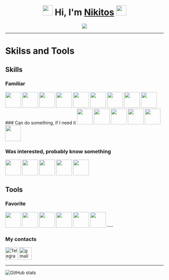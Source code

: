 <h1 align="center">
  <img src="https://i.gifer.com/1Pw9.gif" height="32"/>
  Hi, I'm <a href="https://github.com/Nadoedatel/" target="_blank">Nikitos</a>
  <img src="https://64.media.tumblr.com/74cc9b72284961192d126d5254d27bbf/tumblr_mpz1dj3rkJ1rnqolfo1_500.gif" height="32"/>
</h1>

<p align="center">
  <img src="https://cs9.pikabu.ru/post_img/2016/11/26/9/1480175950177720134.gif">
</p>

---

# Skilss and Tools
## Skills
### Familiar
<div>
  <img src="https://raw.githubusercontent.com/marwin1991/profile-technology-icons/refs/heads/main/icons/html.png" height="50">
  <img src="https://raw.githubusercontent.com/marwin1991/profile-technology-icons/refs/heads/main/icons/css.png" height="50">
  <img src="https://raw.githubusercontent.com/marwin1991/profile-technology-icons/refs/heads/main/icons/tailwind_css.png" height="50">
  <img src="https://raw.githubusercontent.com/marwin1991/profile-technology-icons/refs/heads/main/icons/swagger.png" height="50">
  <img src="https://raw.githubusercontent.com/marwin1991/profile-technology-icons/refs/heads/main/icons/figma.png" height="50">
  <img src="https://raw.githubusercontent.com/marwin1991/profile-technology-icons/refs/heads/main/icons/javascript.png" height="50">
  <img src="https://raw.githubusercontent.com/marwin1991/profile-technology-icons/refs/heads/main/icons/typescript.png" height="50">
  <img src="https://raw.githubusercontent.com/marwin1991/profile-technology-icons/refs/heads/main/icons/vue_js.png" height="50">
  <img src="https://raw.githubusercontent.com/marwin1991/profile-technology-icons/refs/heads/main/icons/postgresql.png" height="50">
</div>
### Can do something, if I need it
<img src="https://raw.githubusercontent.com/marwin1991/profile-technology-icons/refs/heads/main/icons/vite.png" height="50">
<img src="https://raw.githubusercontent.com/marwin1991/profile-technology-icons/refs/heads/main/icons/java.png" height="50">
<img src="https://raw.githubusercontent.com/marwin1991/profile-technology-icons/refs/heads/main/icons/spring.png" height="50">
<img src="https://raw.githubusercontent.com/marwin1991/profile-technology-icons/refs/heads/main/icons/spring_boot.png" height="50">
<img src="https://raw.githubusercontent.com/marwin1991/profile-technology-icons/refs/heads/main/icons/c++.png" height="50">
<img src="https://raw.githubusercontent.com/marwin1991/profile-technology-icons/refs/heads/main/icons/mysql.png" height="50">

### Was interested, probably know something
<img src="https://raw.githubusercontent.com/marwin1991/profile-technology-icons/refs/heads/main/icons/kubernetes.png" height="50">
<img src="https://raw.githubusercontent.com/marwin1991/profile-technology-icons/refs/heads/main/icons/ci_cd.png" height="50">
<img src="https://raw.githubusercontent.com/marwin1991/profile-technology-icons/refs/heads/main/icons/jenkins.png" height="50">
<img src="https://raw.githubusercontent.com/marwin1991/profile-technology-icons/refs/heads/main/icons/grafana.png" height="50">
<img src="https://raw.githubusercontent.com/marwin1991/profile-technology-icons/refs/heads/main/icons/docker.png" height="50">

## Tools
### Favorite
<img src="https://raw.githubusercontent.com/marwin1991/profile-technology-icons/refs/heads/main/icons/intellij.png" height="50">
<img src="https://raw.githubusercontent.com/marwin1991/profile-technology-icons/refs/heads/main/icons/android_studio.png" height="50"> 
<img src="https://raw.githubusercontent.com/marwin1991/profile-technology-icons/refs/heads/main/icons/xcode.png" height="50">
<img src="https://raw.githubusercontent.com/marwin1991/profile-technology-icons/refs/heads/main/icons/visual_studio_code.png" height="50">
<img src="https://raw.githubusercontent.com/marwin1991/profile-technology-icons/refs/heads/main/icons/postman.png" height="50">
<img src="https://raw.githubusercontent.com/marwin1991/profile-technology-icons/refs/heads/main/icons/jira.png" height="50">
---

### My contacts

<div>
  <!-- <a href= "https://www.linkedin.com//"><img src="https://img.icons8.com/?size=512&id=13930&format=png" width="40" height="40" alt="linkedin"/></a> -->
  <a href= "https://t.me/nnnadoe"><img src="https://cdn-icons-png.flaticon.com/512/2111/2111646.png" width="40" height="40" alt="Telegram"/></a>
  <a href= "nikitavorntsov@gmail.com"><img src="https://img.icons8.com/?size=100&id=P7UIlhbpWzZm&format=png&color=000000" width="40" height="40" alt="gmail"/></a>
</div>

---
<div>
  <img src="https://github-readme-stats.vercel.app/api?username=anuraghazra&show_icons=true&theme=tokyonight" alt="GitHub stats" />
</div>
